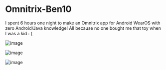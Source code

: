# Omnitrix-Ben10
I spent 6 hours one night to make an Omnitrix app for Android WearOS with zero Android/Java knowledge! All because no one bought me that toy when I was a kid  : (

![image](https://user-images.githubusercontent.com/50264624/187463108-0ea05ceb-aa70-4292-9f77-e1fde67c8818.png)

![image](https://user-images.githubusercontent.com/50264624/187463562-f5339386-60fc-4bb9-b59a-637af209353f.png)

![image](https://user-images.githubusercontent.com/50264624/187463632-2daacb94-ad43-4cbf-abb6-b555e15334fe.png)


